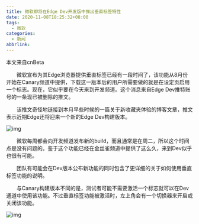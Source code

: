 ```yaml
---
title: 微软即将在Edge Dev开发版中推出垂直标签特性
date: 2020-11-08T18:25:32+08:00
tags:
  - 微软
categories:
  - 新闻
abbrlink:
---
```


本文来自cnBeta

　　微软宣布为其Edge浏览器提供垂直标签已经有一段时间了，该功能从8月份开始在Canary频道中提供，下载这一版本后的用户所需要做的就是在设定页启用一个标志。现在，它似乎要在今天来到开发频道。这个消息来自Edge Dev推特账号的一条现已被删除的推文。

　　该推文奇怪地链接到本月早些时候的一篇关于新收藏夹体验的博客文章，推文表示近期Edge还将迎来一个新的Edge Dev构建版本。

![img](https://cdn.jsdelivr.net/gh/yakeing/Documentation@main/Hexo/images/7fb8-kcaeqzx5913552.jpg)

　　微软每周都会向开发频道发布新的build，而且通常是在周二，所以这个时间点是没有问题的。鉴于这个功能已经在金丝雀频道中提供了这么久，来到Dev似乎也很有可能。

　　团队有可能会在Dev版本公布新功能的同时包含了更详细的关于如何使用垂直标签功能的说明。

　　与Canary构建版本不同的是，测试者可能不需要激活一个标志就可以在Dev通道中使用该功能。不过垂直标签功能被激活时，左上角会有一个切换器来开启或关闭该功能。

![img](https://cdn.jsdelivr.net/gh/yakeing/Documentation@main/Hexo/images/fe96-kcaeqzx5913576.jpg)
